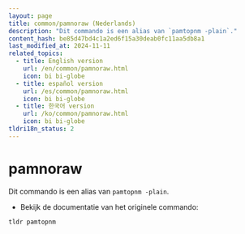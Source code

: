 ```yaml
---
layout: page
title: common/pamnoraw (Nederlands)
description: "Dit commando is een alias van `pamtopnm -plain`."
content_hash: be85d47bd4c1a2ed6f15a30deab0fc11aa5db8a1
last_modified_at: 2024-11-11
related_topics:
  - title: English version
    url: /en/common/pamnoraw.html
    icon: bi bi-globe
  - title: español version
    url: /es/common/pamnoraw.html
    icon: bi bi-globe
  - title: 한국어 version
    url: /ko/common/pamnoraw.html
    icon: bi bi-globe
tldri18n_status: 2
---
```

# pamnoraw

Dit commando is een alias van `pamtopnm -plain`.

- Bekijk de documentatie van het originele commando:

`tldr pamtopnm`
